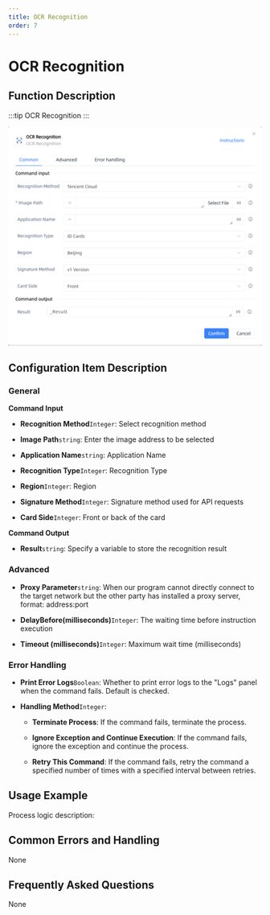 ```yaml
---
title: OCR Recognition
order: 7
---
```


# OCR Recognition

## Function Description

:::tip 
OCR Recognition
:::

![OCR Recognition](../../../assets/OCR%20Recognition_command.png)

## Configuration Item Description

### General

**Command Input**

- **Recognition Method**`Integer`: Select recognition method

- **Image Path**`string`: Enter the image address to be selected

- **Application Name**`string`: Application Name

- **Recognition Type**`Integer`: Recognition Type

- **Region**`Integer`: Region

- **Signature Method**`Integer`: Signature method used for API requests

- **Card Side**`Integer`: Front or back of the card


**Command Output**

- **Result**`string`: Specify a variable to store the recognition result

### Advanced

- **Proxy Parameter**`string`: When our program cannot directly connect to the target network but the other party has installed a proxy server, format: address:port

- **DelayBefore(milliseconds)**`Integer`: The waiting time before instruction execution

- **Timeout (milliseconds)**`Integer`: Maximum wait time (milliseconds)

### Error Handling

- **Print Error Logs**`Boolean`: Whether to print error logs to the "Logs" panel when the command fails. Default is checked. 

- **Handling Method**`Integer`:

    - **Terminate Process**: If the command fails, terminate the process.

    - **Ignore Exception and Continue Execution**: If the command fails, ignore the exception and continue the process.

    - **Retry This Command**: If the command fails, retry the command a specified number of times with a specified interval between retries.

## Usage Example

Process logic description:

## Common Errors and Handling

None

## Frequently Asked Questions

None

